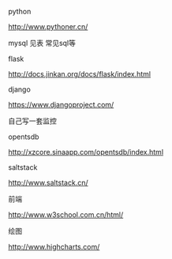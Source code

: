 python  

http://www.pythoner.cn/

mysql  见表 常见sql等

flask   

http://docs.jinkan.org/docs/flask/index.html

django 

https://www.djangoproject.com/

自己写一套监控

opentsdb  

http://xzcore.sinaapp.com/opentsdb/index.html

saltstack 

http://www.saltstack.cn/

前端  

http://www.w3school.com.cn/html/

绘图 

http://www.highcharts.com/